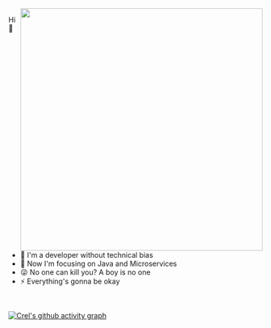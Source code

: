  <img align="right" style="width: 480px" src="https://github-readme-stats.vercel.app/api?username=xxxcrel&show_icons=true&icon_color=EB5757&text_color=f6d365&bg_color=213832&border_color=46954A&hide_title=true" /> 
<!--<img align="right" style="width: 480px" src="https://github-readme-stats.vercel.app/api?username=xxxcrel&show_icons=true&icon_color=46954A&text_color=f6d365&bg_color=23344B&border_color=4184E4&hide_title=true" />-->

Hi 👋

- :yellow_heart:  I'm a developer without technical bias
- :dart:  Now I'm focusing on Java and Microservices
- :stuck_out_tongue_winking_eye:  No one can kill you? A boy is no one
- :zap:  Everything's gonna be okay 

</br>

[![Crel's github activity graph](https://activity-graph.herokuapp.com/graph?username=xxxcrel&theme=tokyo-night&hide_border=true&hide_title=true&radius=10)](https://github.com/ashutosh00710/github-readme-activity-graph)
